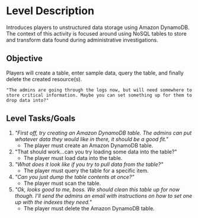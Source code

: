 # Level Description

Introduces players to unstructured data storage using Amazon DynamoDB. The context of this activity is focused around using NoSQL tables to store and transform data found during administrative investigations.

## Objective

Players will create a table, enter sample data, query the table, and finally delete the created resource(s).

```plain
"The admins are going through the logs now, but will need somewhere to store critical information. Maybe you can set something up for them to drop data into?"
```

## Level Tasks/Goals

1. *"First off, try creating an Amazon DynamoDB table. The admins can put whatever data they would like in there, it should be a good fit."*
    - The player must create an Amazon DynamoDB table.
1. "That should work...can you try loading some data into the table?"
    - The player must load data into the table.
1. *"What does it look like if you try to pull data from the table?"*
    - The player must query the table for a specific item.
1. *"Can you just dump the table contents at once?"*
    - The player must scan the table.
1. *"Ok, looks good to me, boss. We should clean this table up for now though. I'll send the admins an email with instructions on how to set one up with the indexes they need."*
    - The player must delete the Amazon DynamoDB table.

